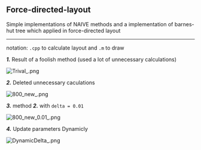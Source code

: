 ## Force-directed-layout
Simple implementations of NAIVE methods and a implementation of barnes-hut tree which applied in force-directed layout

-----

notation: `.cpp` to calculate layout and `.m` to draw


***1.*** Result of a foolish method (used a lot of unnecessary calculations)

![Trival_.png](https://github.com/mzx5464/Force-directed-layout\img\Trival_.png)



***2.*** Deleted unnecessary caculations


![800_new_.png](https://github.com/mzx5464/Force-directed-layout\img\800_new_.png)



***3.*** method ***2.*** with `delta = 0.01`

![800_new_0.01_.png](https://github.com/mzx5464/Force-directed-layout\img\800_new_0.01_.png)



***4.*** Update parameters Dynamicly

![DynamicDelta_.png](https://github.com/mzx5464/Force-directed-layout\img\DynamicDelta_.png)